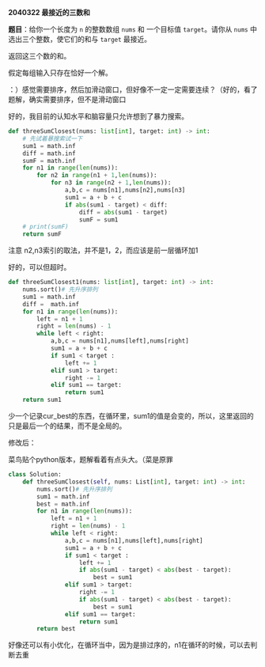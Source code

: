 **2040322 最接近的三数和**

**题目**：给你一个长度为 `n` 的整数数组 `nums` 和 一个目标值 `target`。请你从 `nums` 中选出三个整数，使它们的和与 `target` 最接近。

返回这三个数的和。

假定每组输入只存在恰好一个解。

 ：）感觉需要排序，然后加滑动窗口，但好像不一定一定需要连续？（好的，看了题解，确实需要排序，但不是滑动窗口

好的，我目前的认知水平和脑容量只允许想到了暴力搜索。

```python
def threeSumClosest(nums: list[int], target: int) -> int:
    # 先试着暴搜索试一下
    sum1 = math.inf
    diff = math.inf
    sumF = math.inf
    for n1 in range(len(nums)):
        for n2 in range(n1 + 1,len(nums)):
            for n3 in range(n2 + 1,len(nums)):
                a,b,c = nums[n1],nums[n2],nums[n3]
                sum1 = a + b + c
                if abs(sum1 - target) < diff:
                    diff = abs(sum1 - target)
                    sumF = sum1
    # print(sumF)
    return sumF
```

注意 n2,n3索引的取法，并不是1，2，而应该是前一层循环加1

好的，可以但超时。

```python
def threeSumClosest1(nums: list[int], target: int) -> int:
    nums.sort()# 先升序排列
    sum1 = math.inf
    diff =  math.inf
    for n1 in range(len(nums)):
        left = n1 + 1
        right = len(nums) - 1
        while left < right:
            a,b,c = nums[n1],nums[left],nums[right]
            sum1 = a + b + c
            if sum1 < target :
                left += 1
            elif sum1 > target:
                right -= 1
            elif sum1 == target:
                return sum1
    return sum1
```

少一个记录cur_best的东西，在循环里，sum1的值是会变的，所以，这里返回的只是最后一个的结果，而不是全局的。

修改后：

菜鸟贴个python版本，题解看着有点头大。（菜是原罪

```python
class Solution:
    def threeSumClosest(self, nums: List[int], target: int) -> int:      
        nums.sort()# 先升序排列
        sum1 = math.inf
        best = math.inf
        for n1 in range(len(nums)):
            left = n1 + 1
            right = len(nums) - 1
            while left < right:
                a,b,c = nums[n1],nums[left],nums[right]
                sum1 = a + b + c
                if sum1 < target :
                    left += 1
                    if abs(sum1 - target) < abs(best - target):
                        best = sum1
                elif sum1 > target:
                    right -= 1
                    if abs(sum1 - target) < abs(best - target):
                        best = sum1
                elif sum1 == target:
                    return sum1
        return best
```

好像还可以有小优化，在循环当中，因为是排过序的，n1在循环的时候，可以去判断去重